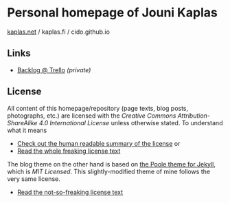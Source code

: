 # Personal homepage of Jouni Kaplas

[kaplas.net](http://kaplas.net/) / kaplas.fi / cido.github.io


## Links

* [Backlog @ Trello](https://trello.com/b/WrehV4vP/kotisivu-blogi) _(private)_


## License

All content of this homepage/repository (page texts, blog posts, photographs, etc.) are licensed with the _Creative Commons Attribution-ShareAlike 4.0 International License_ unless otherwise stated. To understand what it means

* [Check out the human readable summary of the license](http://creativecommons.org/licenses/by-sa/4.0/) or
* [Read the whole freaking license text](/LICENSE-CC-BY-SA-4)

The blog theme on the other hand is based on [the Poole theme for Jekyll](https://github.com/poole/poole), which is _MIT Licensed_. This slightly-modified theme of mine follows the very same license.

* [Read the not-so-freaking license text](/LICENSE-MIT)